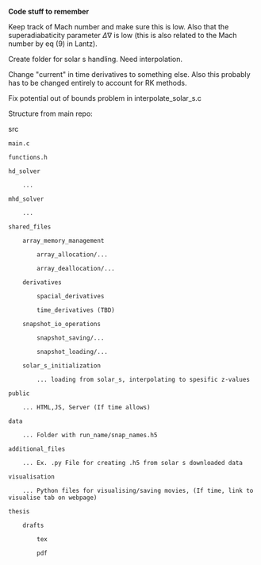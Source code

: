 <b>Code stuff to remember</b>

Keep track of Mach number and make sure this is low. Also that the superadiabaticity parameter $\Delta\nabla$ is low (this is also related to the Mach number by eq (9) in Lantz).

Create folder for solar s handling. Need interpolation.

Change "current" in time derivatives to something else. Also this probably has to be changed entirely to account for RK methods.

Fix potential out of bounds problem in interpolate_solar_s.c

Structure from main repo:

src

    main.c

    functions.h

    hd_solver

        ...

    mhd_solver

        ...

    shared_files

        array_memory_management

            array_allocation/...

            array_deallocation/...

        derivatives

            spacial_derivatives

            time_derivatives (TBD)

        snapshot_io_operations

            snapshot_saving/...

            snapshot_loading/...

        solar_s_initialization

            ... loading from solar_s, interpolating to spesific z-values

    public

        ... HTML,JS, Server (If time allows)

    data

        ... Folder with run_name/snap_names.h5

    additional_files

        ... Ex. .py File for creating .h5 from solar s downloaded data

    visualisation

        ... Python files for visualising/saving movies, (If time, link to visualise tab on webpage)

    thesis

        drafts

            tex
            
            pdf